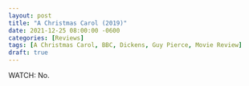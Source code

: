 ```yaml
---
layout: post
title: "A Christmas Carol (2019)"
date: 2021-12-25 08:00:00 -0600
categories: [Reviews]
tags: [A Christmas Carol, BBC, Dickens, Guy Pierce, Movie Review]
draft: true
---
```


WATCH: No.
